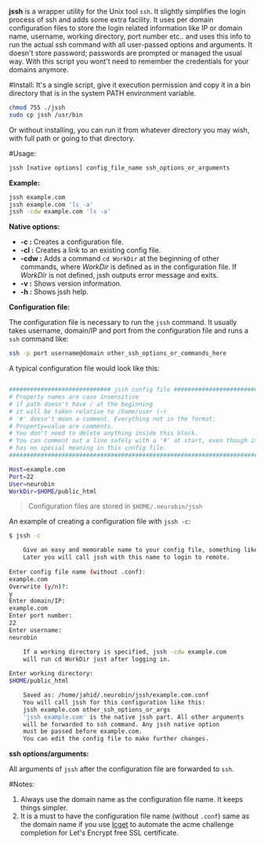 **jssh** is a wrapper utility for the Unix tool `ssh`. It slightly simplifies the login process of ssh and adds some extra facility. It uses per domain configuration files to store the login related information like IP or domain name, username, working directory, port number etc.. and uses this info to run the actual ssh command with all user-passed options and arguments. It doesn't store password; passwords are prompted or managed the usual way. With this script you wont't need to remember the credentials for your domains anymore.

#Install:
It's a single script, give it execution permission and copy it in a bin directory that is in the system PATH environment variable.
```bash
chmod 755 ./jssh
sudo cp jssh /usr/bin
```

Or without installing, you can run it from whatever directory you may wish, with full path or going to that directory.

#Usage:
```sh
jssh [native options] config_file_name ssh_options_or_arguments
```

**Example:**

```bash
jssh example.com
jssh example.com 'ls -a'
jssh -cdw example.com 'ls -a' 
```


**Native options:**

* **-c    :** Creates a configuration file.
* **-cl   :** Creates a link to an existing config file.
* **-cdw  :** Adds a command `cd WorkDir` at the beginning of other commands, where *WorkDir* is defined as in the configuration file. If *WorkDir* is not defined, jssh outputs error message and exits.
* **-v    :** Shows version information.
* **-h    :** Shows jssh help.

**Configuration file:**

The configuration file is necessary to run the `jssh` command. It usually takes username, domain/IP and port from the configuration file and runs a `ssh` command like:
```sh
ssh -p port username@domain other_ssh_options_or_commands_here
```

A typical configuration file would look like this:

```bash

############################# jssh config file ################################
# Property names are case insensitive
# if path doesn't have / at the beginning
# it will be taken relative to /home/user (~)
# '#' doesn't mean a comment. Everything not in the format: 
# Property=value are comments.
# You don't need to delete anything inside this block.
# You can comment out a line safely with a '#' at start, even though it
# has no special meaning in this config file.
###############################################################################

Host=example.com
Port=22
User=neurobin
WorkDir=$HOME/public_html
```

> Configuration files are stored in `$HOME/.neurobin/jssh`

An example of creating a configuration file with `jssh -c`:
```sh
$ jssh -c

    Give an easy and memorable name to your config file, something like example.com.
    Later you will call jssh with this name to login to remote.
    
Enter config file name (without .conf): 
example.com
Overwrite (y/n)?: 
y
Enter domain/IP: 
example.com
Enter port number: 
22
Enter username: 
neurobin

    If a working directory is specified, jssh -cdw example.com
    will run cd WorkDir just after logging in.
    
Enter working directory: 
$HOME/public_html

    Saved as: /home/jahid/.neurobin/jssh/example.com.conf
    You will call jssh for this configuration like this:
    jssh example.com other_ssh_options_or_args
    'jssh example.com' is the native jssh part. All other arguments
    will be forwarded to ssh command. Any jssh native option
    must be passed before example.com.
    You can edit the config file to make further changes.

```

**ssh options/arguments:**

All arguments of `jssh` after the configuration file are forwarded to `ssh`.

#Notes:

1. Always use the domain name as the configuration file name. It keeps things simpler.
2. It is a must to have the configuration file name (without `.conf`) same as the domain name if you use [lcget](https://github.com/neurobin/lcget) to automate the acme challenge completion for Let's Encrypt free SSL certificate.
